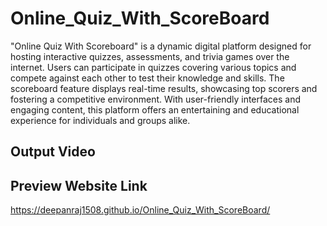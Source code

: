 # Online_Quiz_With_ScoreBoard

"Online Quiz With Scoreboard" is a dynamic digital platform designed for hosting interactive quizzes, assessments, and trivia games over the internet. Users can participate in quizzes covering various topics and compete against each other to test their knowledge and skills. The scoreboard feature displays real-time results, showcasing top scorers and fostering a competitive environment. With user-friendly interfaces and engaging content, this platform offers an entertaining and educational experience for individuals and groups alike.

## Output Video




## Preview Website Link

https://deepanraj1508.github.io/Online_Quiz_With_ScoreBoard/
